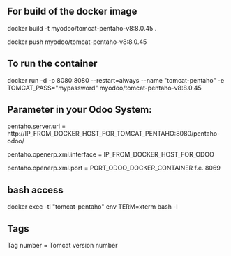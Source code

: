 ## For build of the docker image
docker build -t myodoo/tomcat-pentaho-v8:8.0.45 .

docker push myodoo/tomcat-pentaho-v8:8.0.45

## To run the container
docker run -d -p 8080:8080 --restart=always --name "tomcat-pentaho" -e TOMCAT_PASS="mypassword" myodoo/tomcat-pentaho-v8:8.0.45

## Parameter in your Odoo System:
pentaho.server.url = http://IP_FROM_DOCKER_HOST_FOR_TOMCAT_PENTAHO:8080/pentaho-odoo/

pentaho.openerp.xml.interface = IP_FROM_DOCKER_HOST_FOR_ODOO

pentaho.openerp.xml.port = PORT_ODOO_DOCKER_CONTAINER f.e. 8069

## bash access
docker exec -ti "tomcat-pentaho"  env TERM=xterm bash -l

## Tags
Tag number = Tomcat version number
